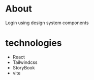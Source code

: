 # About 
Login using design system components

# technologies
- React
- Tailwindcss
- StoryBook
- vite
